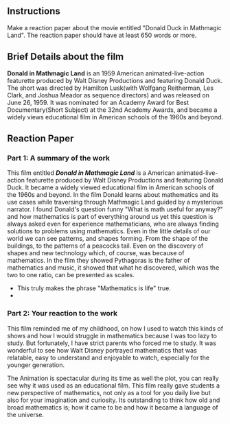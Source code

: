 ## Instructions
Make a reaction paper about the movie entitled "Donald Duck in Mathmagic Land". The reaction paper should have at least 650 words or more.

## Brief Details about the film
**Donald in Mathmagic Land** is an 1959 American animated-live-action featurette produced by Walt Disney Productions and featuring Donald Duck. The short was directed by Hamilton Lusk(with Wolfgang Reitherman, Les Clark, and Joshua Meador as sequence directors) and was released on June 26, 1959. It was nominated for an Academy Award for Best Documentary(Short Subject) at the 32nd Academy Awards, and became a widely views educational film in American schools of the 1960s and beyond.

## Reaction Paper

### Part 1: A summary of the work
This film entitled **_Donald in Mathmagic Land_** is a American animated-live-action featurette produced by Walt Disney Productions and featuring Donald Duck. It became a widely viewed educational film in American schools of the 1960s and beyond. In the film Donald learns about mathematics and its use cases while traversing through Mathmagic Land guided by a mysterious narrator. I found Donald's question funny "What is math useful for anyway?" and how mathematics is part of everything around us yet this question is always asked even for experience mathematicians, who are always finding solutions to problems using mathematics. Even in the little details of our world we can see patterns, and shapes forming. From the shape of the buildings, to the patterns of a peacocks tail. Even on the discovery of shapes and new technology which, of course, was because of mathematics. In the film they showed Pythagoras is the father of mathematics and music, it showed that what he discovered, which was the two to one ratio, can be presented as scales.

- This truly makes the phrase "Mathematics is life" true.
- 
### Part 2: Your reaction to the work
This film reminded me of my childhood, on how I used to watch this kinds of shows and how I would struggle in mathematics because I was too lazy to study. But fortunately, I have strict parents who forced me to study.  It was wonderful to see how Walt Disney portrayed mathematics that was relatable, easy to understand and enjoyable to watch, especially for the younger generation.

The Animation is spectacular during its time as well the plot, you can really see why it was used as an educational film. This film really gave students a new perspective of mathematics, not only as a tool for you daily live but also for your imagination and curiosity. Its outstanding to think how old and broad mathematics is; how it came to be and how it became a language of the universe. 
